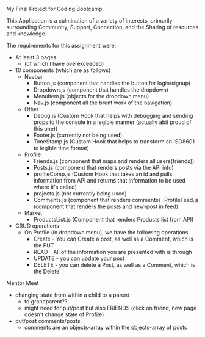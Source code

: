 My Final Project for Coding Bootcamp.

This Application is a culmination of a variety of interests, primarily surrounding Community, Support, Connection, and the Sharing of resources and knowledge. 

The requirements for this assignment were:
- At least 3 pages
    - (of which I have overexceeded)
- 10 components (which are as follows)
    - Navbar
        - Button.js (component that handles the button for login/signup)
        - Dropdown.js (component that handles the dropdown)
        - MenuItem.js (objects for the dropdown menu)
        - Nav.js (component all the brunt work of the navigation)
    - Other
        - Debug.js (Custom Hook that helps with debugging and sending props to the console in a legible manner (actually abit proud of this one))
        - Footer.js (currently not being used)
        - TimeStamp.js (Custom Hook that helps to transform an ISO8601 to legible time format)
    - Profile
        - Friends.js (component that maps and renders all users(friends))
        - Posts.js (component that renders posts via the API info)
        - profileComp.js (Custom Hook that takes an id and pulls information from API and returns that information to be used where it's called)
        - projects.js (not currently being used)
        - Comments.js (component that renders comments)
        -ProfileFeed.js (component that renders the posts and new-post in feed)
    - Market
        - ProductsList.js (Component that renders Products list from API)
- CRUD operations
    - On Profile (in dropdown menu), we have the following operations
        - Create - You can Create a post, as well as a Comment, which is the PUT
        - READ - All of the information you are presented with is through
        - UPDATE - you can update your post 
        - DELETE - you can delete a Post, as well as a Comment, which is the Delete 


Mentor Meet
- changing state from within a child to a parent
    - to grandparent??
    - might need for put/post but also FRIENDS (click on friend, new page doesn't change state of Profile)
- put/post comments/posts
    - comments are an objects-array within the objects-array of posts 